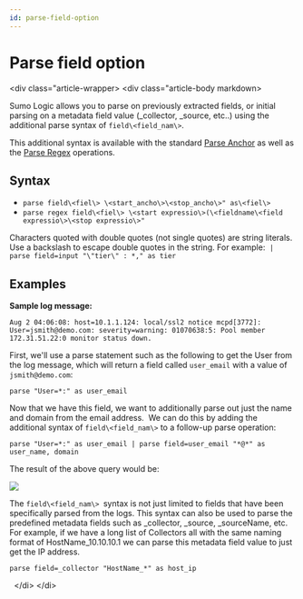 ```yaml
---
id: parse-field-option
---
```


# Parse field option
\<div class="article-wrapper\>
\<div class="article-body markdown\>

Sumo Logic allows you to parse on previously extracted fields, or
initial parsing on a metadata field value (\_collector, \_source, etc..)
using the additional parse syntax of `field\<field_nam\>`.

This additional syntax is available with the
standard [Parse Anchor](01-Parse-Predictable-Patterns-Using-an-Anchor.md)
as well as the [Parse
Regex](02-Parse-Variable-Patterns-Using-Regex.md) operations.

## Syntax

-   `parse field\<fiel\> \<start_ancho\>\<stop_ancho\>" as\<fiel\>`
-   `parse regex field\<fiel\> \<start expressio\>(\<fieldname\<field expressio\>\<stop expressio\>"`

Characters quoted with double quotes (not single quotes) are string
literals. Use a backslash to escape double quotes in the string. For
example:  `| parse field=input "\"tier\" : *," as tier`

## Examples

**Sample log message:**

    Aug 2 04:06:08: host=10.1.1.124: local/ssl2 notice mcpd[3772]: User=jsmith@demo.com: severity=warning: 01070638:5: Pool member 172.31.51.22:0 monitor status down.

First, we'll use a parse statement such as the following to get the User
from the log message, which will return a field called `user_email` with
a value of `jsmith@demo.com`:

`parse "User=*:" as user_email`

Now that we have this field, we want to additionally parse out just the
name and domain from the email address.  We can do this by adding the
additional syntax of `field\<field_nam\>` to a follow-up parse
operation:

`parse "User=*:" as user_email | parse field=user_email "*@*" as user_name, domain`

The result of the above query would be:

![](../../static/img/Search-Query-Language/01-Parse-Operators/Parse-field-option/../../../../Assets/Media_Repo_for_Search/parse_field_example.jpg)

The `field\<field_nam\> `syntax is not just limited to fields that have
been specifically parsed from the logs. This syntax can also be used to
parse the predefined metadata fields such as \_collector, \_source,
\_sourceName, etc. For example, if we have a long list of Collectors all
with the same naming format of HostName_10.10.10.1 we can parse this
metadata field value to just get the IP address.

`parse field=_collector "HostName_*" as host_ip`

 
\</di\>
\</di\>
